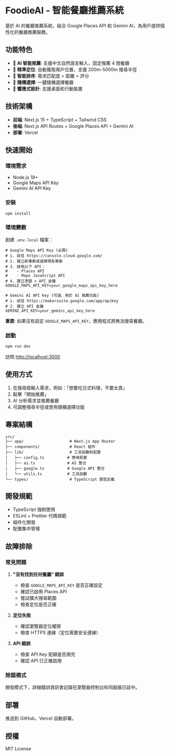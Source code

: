 # FoodieAI - 智能餐廳推薦系統

基於 AI 的餐廳推薦系統，結合 Google Places API 和 Gemini AI，為用戶提供個性化的餐廳推薦服務。

## 功能特色

- 🤖 **AI 智能推薦**: 支援中文自然語言輸入，固定推薦 4 間餐廳
- 📍 **精準定位**: 自動獲取用戶位置，支援 200m-5000m 搜尋半徑
- 🎯 **智能排序**: 需求匹配度 > 距離 > 評分
- 🎲 **隨機選擇**: 一鍵隨機選擇餐廳
- 📱 **響應式設計**: 支援桌面和行動裝置

## 技術架構

- **前端**: Next.js 15 + TypeScript + Tailwind CSS
- **後端**: Next.js API Routes + Google Places API + Gemini AI
- **部署**: Vercel

## 快速開始

### 環境需求

- Node.js 18+
- Google Maps API Key
- Gemini AI API Key

### 安裝

```bash
npm install
```

### 環境變數

創建 `.env.local` 檔案：

```env
# Google Maps API Key (必需)
# 1. 前往 https://console.cloud.google.com/
# 2. 建立新專案或選擇現有專案
# 3. 啟用以下 API：
#    - Places API
#    - Maps JavaScript API
# 4. 建立憑證 > API 金鑰
GOOGLE_MAPS_API_KEY=your_google_maps_api_key_here

# Gemini AI API Key (可選，用於 AI 推薦功能)
# 1. 前往 https://makersuite.google.com/app/apikey
# 2. 建立 API 金鑰
GEMINI_API_KEY=your_gemini_api_key_here
```

**重要**: 如果沒有設定 `GOOGLE_MAPS_API_KEY`，應用程式將無法搜尋餐廳。

### 啟動

```bash
npm run dev
```

訪問 [http://localhost:3000](http://localhost:3000)

## 使用方式

1. 在搜尋框輸入需求，例如：「想要吃日式料理，不要太貴」
2. 點擊「開始推薦」
3. AI 分析需求並推薦餐廳
4. 可調整搜尋半徑或使用隨機選擇功能

## 專案結構

```
src/
├── app/                    # Next.js App Router
├── components/             # React 組件
├── lib/                    # 工具函數和配置
│   ├── config.ts          # 應用配置
│   ├── ai.ts              # AI 整合
│   ├── google.ts          # Google API 整合
│   └── utils.ts           # 工具函數
└── types/                  # TypeScript 類型定義
```

## 開發規範

- TypeScript 強制使用
- ESLint + Prettier 代碼規範
- 組件化開發
- 配置集中管理

## 故障排除

### 常見問題

1. **"沒有找到任何餐廳" 錯誤**

   - 檢查 `GOOGLE_MAPS_API_KEY` 是否正確設定
   - 確認已啟用 Places API
   - 嘗試擴大搜尋範圍
   - 檢查定位是否正確

2. **定位失敗**

   - 確認瀏覽器定位權限
   - 檢查 HTTPS 連線（定位需要安全連線）

3. **API 錯誤**
   - 檢查 API Key 配額是否用完
   - 確認 API 已正確啟用

### 除錯模式

開發模式下，詳細錯誤資訊會記錄在瀏覽器控制台和伺服器日誌中。

## 部署

推送到 GitHub，Vercel 自動部署。

## 授權

MIT License
